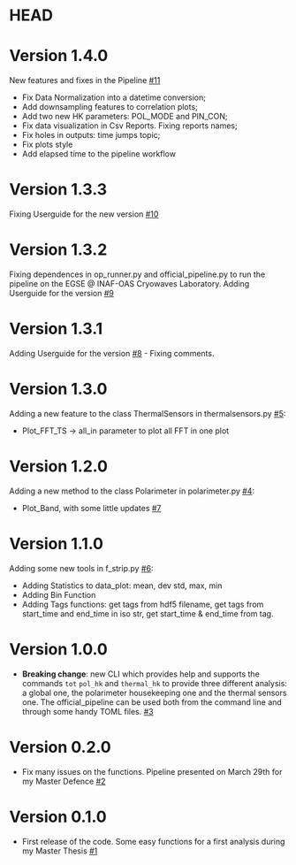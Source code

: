 # HEAD

# Version 1.4.0
New features and fixes in the Pipeline [#11](https://github.com/Frastandreetto/StripThesis/pull/11)
- Fix Data Normalization into a datetime conversion;
- Add downsampling features to correlation plots;
- Add two new HK parameters: POL_MODE and PIN_CON;
- Fix data visualization in Csv Reports. Fixing reports names;
- Fix holes in outputs: time jumps topic;
- Fix plots style
- Add elapsed time to the pipeline workflow

# Version 1.3.3
Fixing Userguide for the new version [#10](https://github.com/Frastandreetto/StripThesis/pull/10)


# Version 1.3.2
Fixing dependences in op_runner.py and official_pipeline.py to run the pipeline on the EGSE @ INAF-OAS Cryowaves Laboratory.
Adding Userguide for the version [#9](https://github.com/Frastandreetto/StripThesis/pull/9)

# Version 1.3.1
Adding Userguide for the version [#8](https://github.com/Frastandreetto/StripThesis/pull/8) - Fixing comments.

# Version 1.3.0
Adding a new feature to the class ThermalSensors in thermalsensors.py [#5](https://github.com/Frastandreetto/StripThesis/pull/5):
- Plot_FFT_TS -> all_in parameter to plot all FFT in one plot

# Version 1.2.0
Adding a new method to the class Polarimeter in polarimeter.py [#4](https://github.com/Frastandreetto/StripThesis/pull/4):
- Plot_Band, with some little updates [#7](https://github.com/Frastandreetto/StripThesis/pull/7)

# Version 1.1.0
Adding some new tools in f_strip.py [#6](https://github.com/Frastandreetto/StripThesis/pull/6):
- Adding Statistics to data_plot: mean, dev std, max, min
- Adding Bin Function
- Adding Tags functions: get tags from hdf5 filename, get tags from start_time and end_time in iso str, get start_time & end_time from tag.

# Version 1.0.0
-   **Breaking change**: new CLI which provides help and supports the commands `tot` `pol_hk` and `thermal_hk` to provide three different analysis: a global one, the polarimeter housekeeping one and the thermal sensors one. The official_pipeline can be used both from the command line and through some handy TOML files. [#3](https://github.com/Frastandreetto/StripThesis/pull/3)

# Version 0.2.0
 
-   Fix many issues on the functions. Pipeline presented on March 29th for my Master Defence [#2](https://github.com/Frastandreetto/StripThesis/pull/2)

# Version 0.1.0

-   First release of the code. Some easy functions for a first analysis during my Master Thesis [#1](https://github.com/Frastandreetto/StripThesis/pull/1)
